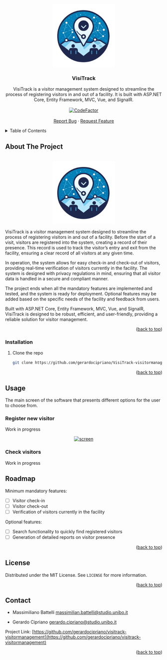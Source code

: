 <a name="readme-top"></a>

<!-- PROJECT LOGO -->
<br />
<div align="center">
  <a href="https://github.com/gerardocipriano/visitrack-visitormanagement">
    <img src="img/visitrack_logo.png" alt="Logo" width="200">
  </a>

<h3 align="center">VisiTrack</h3>

  <p align="center">
    VisiTrack is a visitor management system designed to streamline the process of registering visitors in and out of a facility. It is built with ASP.NET Core, Entity Framework, MVC, Vue, and SignalR.
    <br /><br />
    <a href="https://www.codefactor.io/repository/github/gerardocipriano/visitrack-visitormanagement"><img src="https://www.codefactor.io/repository/github/gerardocipriano/visitrack-visitormanagement/badge" alt="CodeFactor" /></a>
    <br /><br />
    <a href="https://github.com/gerardocipriano/visitrack-visitormanagement/issues">Report Bug</a>
    ·
    <a href="https://github.com/gerardocipriano/visitrack-visitormanagement/issues">Request Feature</a>
  </p>
</div>
</div>

<!-- TABLE OF CONTENTS -->
<details>
  <summary>Table of Contents</summary>
  <ol>
    <li>
      <a href="#about-the-project">About The Project</a>
    </li>
    <li>
      <a href="#getting-started">Getting Started</a>
      <ul>
        <li><a href="#installation">Installation</a></li>
      </ul>
    </li>
    <li><a href="#usage">Usage</a></li>
    <li><a href="#roadmap">Roadmap</a></li>
    <li><a href="#license">License</a></li>
    <li><a href="#contact">Contact</a></li>
  </ol>
</details>

<!-- ABOUT THE PROJECT -->

## About The Project

<br />
<div align="center">
  <a href="https://github.com/gerardocipriano/visitrack-visitormanagement">
    <img src="img/visitrack_logo.png" alt="Logo" width="200">
  </a>
  <p align="center">
</div>
VisiTrack is a visitor management system designed to streamline the process of registering visitors in and out of a facility. Before the start of a visit, visitors are registered into the system, creating a record of their presence. This record is used to track the visitor’s entry and exit from the facility, ensuring a clear record of all visitors at any given time.

In operation, the system allows for easy check-in and check-out of visitors, providing real-time verification of visitors currently in the facility. The system is designed with privacy regulations in mind, ensuring that all visitor data is handled in a secure and compliant manner.

The project ends when all the mandatory features are implemented and tested, and the system is ready for deployment. Optional features may be added based on the specific needs of the facility and feedback from users.

Built with ASP.NET Core, Entity Framework, MVC, Vue, and SignalR, VisiTrack is designed to be robust, efficient, and user-friendly, providing a reliable solution for visitor management.

<p align="right">(<a href="#readme-top">back to top</a>)</p>

<!-- GETTING STARTED -->

### Installation

1. Clone the repo
   ```sh
   git clone https://github.com/gerardocipriano/VisiTrack-visitormanagement.git
   ```

<p align="right">(<a href="#readme-top">back to top</a>)</p>

<!-- USAGE EXAMPLES -->

## Usage

The main screen of the software that presents different options for the user to choose from.

### Register new visitor

Work in progress

<div align="center">
  <a href="https://github.com/gerardocipriano/visitrack-visitormanagement">
    <img src="img/register.png" alt=" screen" height="500">
  </a>
</div>

### Check visitors

Work in progress

<!-- ROADMAP -->

## Roadmap

Minimum mandatory features:

- [ ] Visitor check-in
- [ ] Visitor check-out
- [ ] Verification of visitors currently in the facility

Optional features:

- [ ] Search functionality to quickly find registered visitors
- [ ] Generation of detailed reports on visitor presence

<p align="right">(<a href="#readme-top">back to top</a>)</p>

<!-- LICENSE -->

## License

Distributed under the MIT License. See `LICENSE` for more information.

<p align="right">(<a href="#readme-top">back to top</a>)</p>

<!-- CONTACT -->

## Contact

- Massimiliano Battelli <massimilian.battelli@studio.unibo.it><br />

- Gerardo Cipriano <gerardo.cipriano@studio.unibo.it><br />

Project Link: [https://github.com/gerardocipriano/visitrack-visitormanagement](https://github.com/gerardocipriano/visitrack-visitormanagement)

<p align="right">(<a href="#readme-top">back to top</a>)</p>

<!-- MARKDOWN LINKS & IMAGES -->

[license-url]: https://github.com/gerardocipriano/visitrack-visitormanagementblob/main/LICENSE
[product-screenshot]: img/visitrack_logo.png
